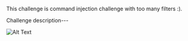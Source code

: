 This challenge is command injection challenge with too many filters :).

Challenge description---

![Alt Text](https://imgur.com/uf0JkE4)



